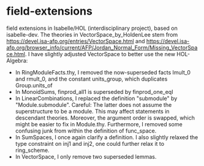 # field-extensions
field extensions in Isabelle/HOL (interdisciplinary project), based on isabelle-dev.
The theories in VectorSpace_by_HoldenLee stem from https://devel.isa-afp.org/entries/VectorSpace.html and
https://devel.isa-afp.org/browser_info/current/AFP/Jordan_Normal_Form/Missing_VectorSpace.html. I have slightly
adjusted VectorSpace to better use the new HOL-Algebra:

- In RingModuleFacts.thy, I removed the now-superseded facts lmult_0 and rmult_0,
   and the constant units_group, which duplicates Group.units_of
- In MonoidSums, finprod_all1 is superseded by finprod_one_eqI
- In LinearCombinations, I replaced the definition "submodule" by "Module.submodule". Careful: The latter does not
assume the superstructure to be a module. This may affect statements in descendant theories. Moreover, the argument
order is swapped, which might be easier to fix in Module.thy. Furthermore, I removed some confusing junk from within the
definition of func_space.
- In SumSpaces, I once again clarify a definition. I also slightly relaxed the type constraint on inj1 and inj2, one
could further relax it to ring_scheme.
- In VectorSpace, I only remove two superseded lemmas.
